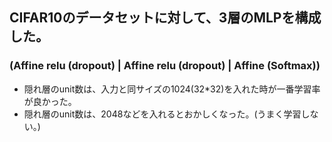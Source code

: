 ## CIFAR10のデータセットに対して、3層のMLPを構成した。
### (Affine relu (dropout) | Affine relu (dropout) | Affine (Softmax))
- 隠れ層のunit数は、入力と同サイズの1024(32*32)を入れた時が一番学習率が良かった。
- 隠れ層のunit数は、2048などを入れるとおかしくなった。(うまく学習しない。)
